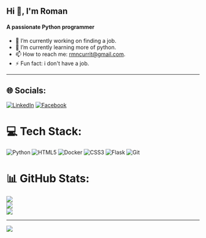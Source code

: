 ## Hi 👋, I'm Roman
#### A passionate Python programmer

- 🔭 I’m currently working on finding a job.
- 🌱 I’m currently learning more of python.
- 📫 How to reach me: rmncurrit@gmail.com.
- ⚡ Fun fact: i don't have a job.

---

## 🌐 Socials:
[![LinkedIn](https://img.shields.io/badge/LinkedIn-%230077B5.svg?logo=linkedin&logoColor=white)](https://linkedin.com/in/rmnpl) [![Facebook](https://img.shields.io/badge/Facebook-%231877F2.svg?logo=Facebook&logoColor=white)](https://facebook.com/poojl) 

# 💻 Tech Stack:
![Python](https://img.shields.io/badge/python-3670A0?style=for-the-badge&logo=python&logoColor=ffdd54) ![HTML5](https://img.shields.io/badge/html5-%23E34F26.svg?style=for-the-badge&logo=html5&logoColor=white) ![Docker](https://img.shields.io/badge/docker-%230db7ed.svg?style=for-the-badge&logo=docker&logoColor=white) ![CSS3](https://img.shields.io/badge/css3-%231572B6.svg?style=for-the-badge&logo=css3&logoColor=white) ![Flask](https://img.shields.io/badge/flask-%23000.svg?style=for-the-badge&logo=flask&logoColor=white) ![Git](https://img.shields.io/badge/git-%23F05033.svg?style=for-the-badge&logo=git&logoColor=white)

# 📊 GitHub Stats:
![](https://github-readme-stats.vercel.app/api?username=rmnp1&theme=onedark&hide_border=false&include_all_commits=true&count_private=true)<br/>
![](https://github-readme-streak-stats.herokuapp.com/?user=rmnp1&theme=onedark&hide_border=false)<br/>
![](https://github-readme-stats.vercel.app/api/top-langs/?username=rmnp1&theme=onedark&hide_border=false&include_all_commits=true&count_private=true&layout=compact)

---
[![](https://visitcount.itsvg.in/api?id=rmnp1&icon=10&color=1)](https://visitcount.itsvg.in)
